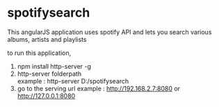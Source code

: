 # spotifysearch
This angularJS application uses spotify API and lets you search various albums, artists and playlists

to run this application, 
1) npm install http-server -g
2) http-server folderpath  
    example : http-server D:/spotifysearch 
3) go to the serving url 
    example :  http://192.168.2.7:8080  or
               http://127.0.0.1:8080
               
 


